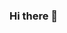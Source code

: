 ### Hi there 👋

<!--
**DannyFriese/DannyFriese** is a ✨ _special_ ✨ repository because its `README.md` (this file) appears on your GitHub profile.

<img src="https://camo.githubusercontent.com/12c921481e84cd362bfe165903aa0eaa2841ad97631a49d6e412cc539516bd04/68747470733a2f2f6769746875622d726561646d652d73746174732e76657263656c2e6170702f6170692f746f702d6c616e67732f3f757365726e616d653d676b68616e323035266c61796f75743d636f6d70616374267468656d653d6461726b26686964655f626f726465723d74727565" alt="Top Langs" data-canonical-src="https://github-readme-stats.vercel.app/api/top-langs/?username=DannyFriese&amp;layout=compact&amp;theme=dark&amp;hide_border=true" style="max-width: 100%;">

Here are some ideas to get you started:

- 🔭 I’m currently working on ...
- 🌱 I’m currently learning ...
- 👯 I’m looking to collaborate on ...
- 🤔 I’m looking for help with ...
- 💬 Ask me about ...
- 📫 How to reach me: ...
- 😄 Pronouns: ...
- ⚡ Fun fact: ...
-->
